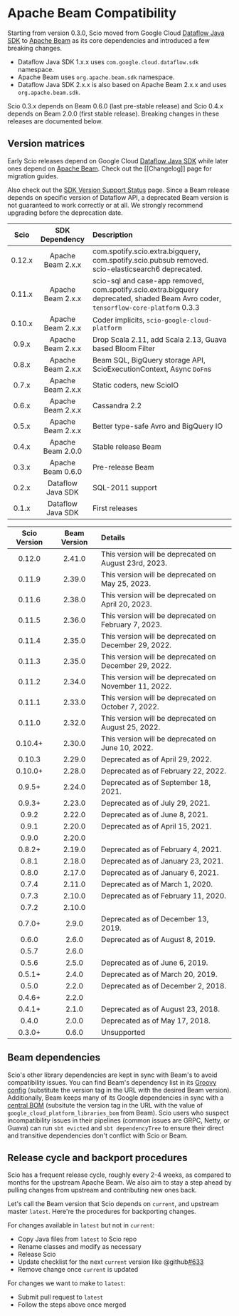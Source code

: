 # Apache Beam Compatibility

Starting from version 0.3.0, Scio moved from Google Cloud [Dataflow Java SDK](https://github.com/GoogleCloudPlatform/DataflowJavaSDK) to [Apache Beam](https://beam.apache.org/) as its core dependencies and introduced a few breaking changes.

- Dataflow Java SDK 1.x.x uses `com.google.cloud.dataflow.sdk` namespace.
- Apache Beam uses `org.apache.beam.sdk` namespace.
- Dataflow Java SDK 2.x.x is also based on Apache Beam 2.x.x and uses `org.apache.beam.sdk`.

Scio 0.3.x depends on Beam 0.6.0 (last pre-stable release) and Scio 0.4.x depends on Beam 2.0.0 (first stable release). Breaking changes in these releases are documented below.

## Version matrices

Early Scio releases depend on Google Cloud [Dataflow Java SDK](https://github.com/GoogleCloudPlatform/DataflowJavaSDK) while later ones depend on [Apache Beam](https://github.com/apache/beam). Check out the [[Changelog]] page for migration guides.

Also check out the [SDK Version Support Status](https://cloud.google.com/dataflow/docs/support/sdk-version-support-status) page. Since a Beam release depends on specific version of Dataflow API, a deprecated Beam version is not guaranteed to work correctly or at all. We strongly recommend upgrading before the deprecation date.

| **Scio** | **SDK Dependency** | **Description**                                                                                                                     |
|:--------:|:------------------:|:------------------------------------------------------------------------------------------------------------------------------------|
|  0.12.x  | Apache Beam 2.x.x  | com.spotify.scio.extra.bigquery, com.spotify.scio.pubsub removed. scio-elasticsearch6 deprecated.                                   |
|  0.11.x  | Apache Beam 2.x.x  | scio-sql and case-app removed, com.spotify.scio.extra.bigquery deprecated, shaded Beam Avro coder, `tensorflow-core-platform` 0.3.3 |
|  0.10.x  | Apache Beam 2.x.x  | Coder implicits, `scio-google-cloud-platform`                                                                                       |
|  0.9.x   | Apache Beam 2.x.x  | Drop Scala 2.11, add Scala 2.13, Guava based Bloom Filter                                                                           |
|  0.8.x   | Apache Beam 2.x.x  | Beam SQL, BigQuery storage API, ScioExecutionContext, Async `DoFn`s                                                                 |
|  0.7.x   | Apache Beam 2.x.x  | Static coders, new ScioIO                                                                                                           |
|  0.6.x   | Apache Beam 2.x.x  | Cassandra 2.2                                                                                                                       |
|  0.5.x   | Apache Beam 2.x.x  | Better type-safe Avro and BigQuery IO                                                                                               |
|  0.4.x   | Apache Beam 2.0.0  | Stable release Beam                                                                                                                 |
|  0.3.x   | Apache Beam 0.6.0  | Pre-release Beam                                                                                                                    |
|  0.2.x   | Dataflow Java SDK  | SQL-2011 support                                                                                                                    |
|  0.1.x   | Dataflow Java SDK  | First releases                                                                                                                      |

| **Scio Version** | **Beam Version** | **Details**                                           |
|:----------------:|:----------------:|:------------------------------------------------------|
|      0.12.0      |      2.41.0      | This version will be deprecated on August 23rd, 2023.     |
|      0.11.9      |      2.39.0      | This version will be deprecated on May 25, 2023.      |
|      0.11.6      |      2.38.0      | This version will be deprecated on April 20, 2023.    |
|      0.11.5      |      2.36.0      | This version will be deprecated on February 7, 2023.  |
|      0.11.4      |      2.35.0      | This version will be deprecated on December 29, 2022. |
|      0.11.3      |      2.35.0      | This version will be deprecated on December 29, 2022. |
|      0.11.2      |      2.34.0      | This version will be deprecated on November 11, 2022. |
|      0.11.1      |      2.33.0      | This version will be deprecated on October 7, 2022.   |
|      0.11.0      |      2.32.0      | This version will be deprecated on August 25, 2022.   |
|     0.10.4+      |      2.30.0      | This version will be deprecated on June 10, 2022.     |
|      0.10.3      |      2.29.0      | Deprecated as of April 29, 2022.                      |
|     0.10.0+      |      2.28.0      | Deprecated as of February 22, 2022.                   |
|      0.9.5+      |      2.24.0      | Deprecated as of September 18, 2021.                  |
|      0.9.3+      |      2.23.0      | Deprecated as of July 29, 2021.                       |
|      0.9.2       |      2.22.0      | Deprecated as of June 8, 2021.                        |
|      0.9.1       |      2.20.0      | Deprecated as of April 15, 2021.                      |
|      0.9.0       |      2.20.0      |                                                       |
|      0.8.2+      |      2.19.0      | Deprecated as of February 4, 2021.                    |
|      0.8.1       |      2.18.0      | Deprecated as of January 23, 2021.                    |
|      0.8.0       |      2.17.0      | Deprecated as of January 6, 2021.                     |
|      0.7.4       |      2.11.0      | Deprecated as of March 1, 2020.                       |
|      0.7.3       |      2.10.0      | Deprecated as of February 11, 2020.                   |
|      0.7.2       |      2.10.0      |                                                       |
|      0.7.0+      |      2.9.0       | Deprecated as of December 13, 2019.                   |
|      0.6.0       |      2.6.0       | Deprecated as of August 8, 2019.                      |
|      0.5.7       |      2.6.0       |                                                       |
|      0.5.6       |      2.5.0       | Deprecated as of June 6, 2019.                        |
|      0.5.1+      |      2.4.0       | Deprecated as of March 20, 2019.                      |
|      0.5.0       |      2.2.0       | Deprecated as of December 2, 2018.                    |
|      0.4.6+      |      2.2.0       |                                                       |
|      0.4.1+      |      2.1.0       | Deprecated as of August 23, 2018.                     |
|      0.4.0       |      2.0.0       | Deprecated as of May 17, 2018.                        |
|      0.3.0+      |      0.6.0       | Unsupported                                           |

## Beam dependencies

Scio's other library dependencies are kept in sync with Beam's to avoid compatibility issues. You can find
Beam's dependency list in its [Groovy config](https://github.com/apache/beam/blob/v2.35.0/buildSrc/src/main/groovy/org/apache/beam/gradle/BeamModulePlugin.groovy) (substitute the version tag in the URL with the desired Beam version). Additionally, Beam keeps many of its Google dependencies in sync with a [central BOM](https://storage.googleapis.com/cloud-opensource-java-dashboard/com.google.cloud/libraries-bom/24.0.0/artifact_details.html) (subsitute the version tag in the URL with the value of `google_cloud_platform_libraries_bom` from Beam). Scio users who suspect incompatibility issues in their pipelines (common issues are GRPC, Netty, or Guava) can run `sbt evicted` and `sbt dependencyTree` to ensure their direct and transitive dependencies don't conflict with Scio or Beam.

## Release cycle and backport procedures

Scio has a frequent release cycle, roughly every 2-4 weeks, as compared to months for the upstream Apache Beam. We also aim to stay a step ahead by pulling changes from upstream and contributing new ones back.

Let's call the Beam version that Scio depends on `current`, and upstream master `latest`. Here're the procedures for backporting changes.

For changes available in `latest` but not in `current`:
- Copy Java files from `latest` to Scio repo
- Rename classes and modify as necessary
- Release Scio
- Update checklist for the next `current` version like @github[#633](#633)
- Remove change once `current` is updated

For changes we want to make to `latest`:
- Submit pull request to `latest`
- Follow the steps above once merged
